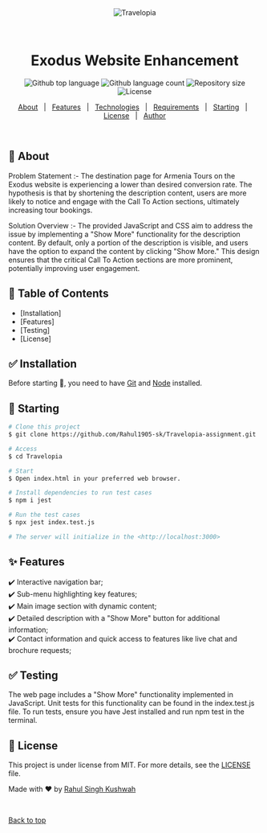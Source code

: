 <div align="center" id="top"> 
  <img src="./.github/app.gif" alt="Travelopia" />

  &#xa0;

  <!-- <a href="https://travelopia.netlify.app">Demo</a> -->
</div>

<h1 align="center">Exodus Website Enhancement</h1>

<p align="center">
  <img alt="Github top language" src="https://img.shields.io/github/languages/top/{{YOUR_GITHUB_USERNAME}}/travelopia?color=56BEB8">

  <img alt="Github language count" src="https://img.shields.io/github/languages/count/{{YOUR_GITHUB_USERNAME}}/travelopia?color=56BEB8">

  <img alt="Repository size" src="https://img.shields.io/github/repo-size/{{YOUR_GITHUB_USERNAME}}/travelopia?color=56BEB8">

  <img alt="License" src="https://img.shields.io/github/license/{{YOUR_GITHUB_USERNAME}}/travelopia?color=56BEB8">

  <!-- <img alt="Github issues" src="https://img.shields.io/github/issues/{{YOUR_GITHUB_USERNAME}}/travelopia?color=56BEB8" /> -->

  <!-- <img alt="Github forks" src="https://img.shields.io/github/forks/{{YOUR_GITHUB_USERNAME}}/travelopia?color=56BEB8" /> -->

  <!-- <img alt="Github stars" src="https://img.shields.io/github/stars/{{YOUR_GITHUB_USERNAME}}/travelopia?color=56BEB8" /> -->
</p>

<!-- Status -->

<!-- <h4 align="center"> 
	🚧  Travelopia 🚀 Under construction...  🚧
</h4> 

<hr> -->

<p align="center">
  <a href="#dart-about">About</a> &#xa0; | &#xa0; 
  <a href="#sparkles-features">Features</a> &#xa0; | &#xa0;
  <a href="#rocket-technologies">Technologies</a> &#xa0; | &#xa0;
  <a href="#white_check_mark-requirements">Requirements</a> &#xa0; | &#xa0;
  <a href="#checkered_flag-starting">Starting</a> &#xa0; | &#xa0;
  <a href="#memo-license">License</a> &#xa0; | &#xa0;
  <a href="https://github.com/{{YOUR_GITHUB_USERNAME}}" target="_blank">Author</a>
</p>

<br>

## :dart: About ##

 Problem Statement :-
The destination page for Armenia Tours on the Exodus website is experiencing a lower than desired conversion rate. The hypothesis is that by shortening the description content, users are more likely to notice and engage with the Call To Action sections, ultimately increasing tour bookings.


Solution Overview :-
The provided JavaScript and CSS aim to address the issue by implementing a "Show More" functionality for the description content. By default, only a portion of the description is visible, and users have the option to expand the content by clicking "Show More." This design ensures that the critical Call To Action sections are more prominent, potentially improving user engagement.



## :rocket: Table of Contents  ##
 
- [Installation]  
- [Features]
- [Testing] 
- [License]



## :white_check_mark: Installation ##

Before starting :checkered_flag:, you need to have [Git](https://git-scm.com) and [Node](https://nodejs.org/en/) installed.

## :checkered_flag: Starting ##

```bash
# Clone this project
$ git clone https://github.com/Rahul1905-sk/Travelopia-assignment.git

# Access
$ cd Travelopia

# Start
$ Open index.html in your preferred web browser.

# Install dependencies to run test cases
$ npm i jest

# Run the test cases
$ npx jest index.test.js

# The server will initialize in the <http://localhost:3000>
```

## :sparkles: Features ##
 
:heavy_check_mark: Interactive navigation bar; \
:heavy_check_mark: Sub-menu highlighting key features; \
:heavy_check_mark: Main image section with dynamic content; \
:heavy_check_mark: Detailed description with a "Show More" button for additional information; \
:heavy_check_mark: Contact information and quick access to features like live chat and brochure requests;
 

## :white_check_mark: Testing ## 

The web page includes a "Show More" functionality implemented in JavaScript. Unit tests for this functionality can be found in the index.test.js file. To run tests, ensure you have Jest installed and run npm test in the terminal.


## :memo: License ##

This project is under license from MIT. For more details, see the [LICENSE](LICENSE.md) file.


Made with :heart: by <a href="https://github.com/Rahul1905-sk" target="_blank">Rahul Singh Kushwah</a>

&#xa0;

<a href="#top">Back to top</a>
